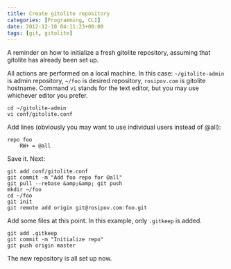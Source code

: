 ```yaml
---
title: Create gitolite repository
categories: [Programming, CLI]
date: 2012-12-10 04:11:23+00:00
tags: [git, gitolite]
---
```


A reminder on how to initialize a fresh gitolite repository, assuming that
gitolite has already been set up.

All actions are performed on a local machine. In this case: `~/gitolite-admin`
is admin repository, `~/foo` is desired repository, `rosipov.com` is gitolite
hostname. Command `vi` stands for the text editor, but you may use whichever
editor you prefer.

    cd ~/gitolite-admin
    vi conf/gitolite.conf

Add lines (obviously you may want to use individual users instead of @all):

    repo foo
        RW+ = @all

Save it. Next:

    git add conf/gitolite.conf
    git commit -m "Add foo repo for @all"
    git pull --rebase &amp;&amp; git push
    mkdir ~/foo
    cd ~/foo
    git init
    git remote add origin git@rosipov.com:foo.git

Add some files at this point. In this example, only `.gitkeep` is added.

    git add .gitkeep
    git commit -m "Initialize repo"
    git push origin master

The new repository is all set up now.
